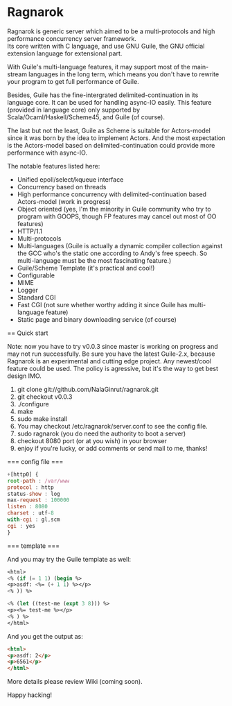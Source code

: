 Ragnarok
========

Ragnarok is generic server which aimed to be a multi-protocols and high performance concurrency server framework.  
Its core written with C language, and use GNU Guile, the GNU official extension language for extensional part.

With Guile's multi-language features, it may support most of the main-stream languages in the long term, which means
you don't have to rewrite your program to get full performance of Guile.

Besides, Guile has the fine-intergrated delimited-continuation in its language core. It can be used for handling async-IO easily.
This feature (provided in language core) only supported by Scala/Ocaml/Haskell/Scheme45, and Guile (of course).

The last but not the least, Guile as Scheme is suitable for Actors-model since it was born by the idea to implement Actors.
And the most expectation is the Actors-model based on delimited-continuation could provide more performance with async-IO.

The notable features listed here:
*  Unified epoll/select/kqueue interface
*  Concurrency based on threads
*  High performance concurrency with delimited-continuation based Actors-model (work in progress)
*  Object oriented 
   (yes, I'm the minority in Guile community who try to program with GOOPS, though FP features may cancel out most of OO features)
*  HTTP/1.1
*  Multi-protocols
*  Multi-languages
   (Guile is actually a dynamic compiler collection against the GCC who's the static one according to Andy's free speech. So multi-language must be the most fascinating feature.)
*  Guile/Scheme Template (it's practical and cool!)
*  Configurable
*  MIME
*  Logger
*  Standard CGI
*  Fast CGI (not sure whether worthy adding it since Guile has multi-language feature)
*  Static page and binary downloading service (of course) 

== Quick start

Note: now you have to try v0.0.3 since master is working on progress and may not run successfully.
Be sure you have the latest Guile-2.x, because Ragnarok is an experimental and cutting edge project. Any newest/cool feature could be used.
The policy is agressive, but it's the way to get best design IMO.

1. git clone git://github.com/NalaGinrut/ragnarok.git
2. git checkout v0.0.3 
3. ./configure
4. make 
5. sudo make install
6. You may checkout /etc/ragnarok/server.conf to see the config file.
7. sudo ragnarok (you do need the authority to boot a server)
8. checkout 8080 port (or at you wish) in your browser
9. enjoy if you're lucky, or add comments or send mail to me, thanks!


=== config file ===
``` js
+[http0] {
root-path : /var/www
protocol : http
status-show : log
max-request : 100000
listen : 8080
charset : utf-8
with-cgi : gl,scm
cgi : yes
}
```
=== template ===

And you may try the Guile template as well:
``` scheme
<html>
<% (if (= 1 1) (begin %>
<p>asdf: <%= (+ 1 1) %></p>
<% )) %>

<% (let ((test-me (expt 3 8))) %>
<p><%= test-me %></p>
<% ) %>
</html>
```

And you get the output as:
``` html
<html>
<p>asdf: 2</p>
<p>6561</p>
</html>
```

More details please review Wiki (coming soon).

Happy hacking!
